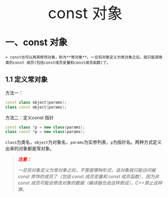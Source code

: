 <center><font size=50>const 对象</font></center>

# 一、const 对象

	> const也可以用来修饰对象，称为**常对象**。一旦将对象定义为常对象之后，就只能调用类的const 成员(包括const成员变量和const成员函数)了。

## 1.1 定义常对象

方法一：

```c++
const class object(params);
class const object(params);
```

方法二：定义const 指针

```c++
const class *p = new class(params);
class const *p = new class(params);
```

`class`为类名，`object`为对象名，`params`为实参列表，`p`为指针名。两种方式定义出来的对象都是常对象。

> ***<font color=red>注意：</font>***
>
> *一旦将对象定义为常对象之后，不管是哪种形式，该对象就只能访问被 const 修饰的成员了（包括 const 成员变量和 const 成员函数），因为非 const 成员可能会修改对象的数据（编译器也会这样假设），C++禁止这样做。*

